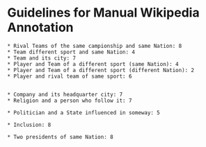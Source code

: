 Guidelines for Manual Wikipedia Annotation
==========================================

    * Rival Teams of the same campionship and same Nation: 8
    * Team different sport and same Nation: 4
    * Team and its city: 7
    * Player and Team of a different sport (same Nation): 4
    * Player and Team of a different sport (different Nation): 2
    * Player and rival team of same sport: 6
    
    
    * Company and its headquarter city: 7
    * Religion and a person who follow it: 7

    * Politician and a State influenced in someway: 5   

    * Inclusion: 8
    
    * Two presidents of same Nation: 8
